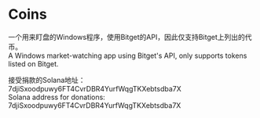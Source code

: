 # Coins
一个用来盯盘的Windows程序，使用Bitget的API，因此仅支持Bitget上列出的代币。
<br>
A Windows market-watching app using Bitget's API, only supports tokens listed on Bitget.

接受捐款的Solana地址：7djiSxoodpuwy6FT4CvrDBR4YurfWqgTKXebtsdba7X
<br>
Solana address for donations: 7djiSxoodpuwy6FT4CvrDBR4YurfWqgTKXebtsdba7X
